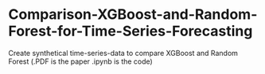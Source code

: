 # Comparison-XGBoost-and-Random-Forest-for-Time-Series-Forecasting
Create synthetical time-series-data to compare XGBoost and Random Forest
(.PDF is the paper
.ipynb is the code)
